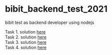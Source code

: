 # bibit_backend_test_2021
bibit test as backend developer using nodejs

Task 1. solution [here](https://github.com/drid18/bibit_backend_test_2021/tree/main/task1_simple_database_query)  
Task 2. solution [here](https://github.com/drid18/bibit_backend_test_2021/tree/main/task2_small_expressjs)  
Task 3. solution [here](https://github.com/drid18/bibit_backend_test_2021/tree/main/task3_solve_code)  
Task 4. solution [here](https://github.com/drid18/bibit_backend_test_2021/tree/main/task4_anagram)  
